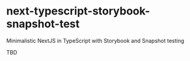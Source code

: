 # next-typescript-storybook-snapshot-test

Minimalistic NextJS in TypeScript with Storybook and Snapshot testing

TBD

